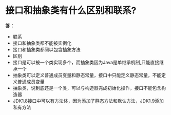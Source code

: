# 接口和抽象类有什么区别和联系?

**答：**

- 联系
- 接口和抽象类都不能被实例化
- 接口和抽象类都阔以包含抽象方法
- 区别
- 接口是可以被一个类实现多个，而抽象类因为Java是单继承机制,只能直接继承一个
- 抽象类可以定义普通成员变量和静态常量，接口中只能定义静态常量，不能定义普通成员变量
- 抽象类，说到底还是一个类，可以与构造器完成初始化操作，接口不能包含构造器
- JDK1.8接口中可以有方法体，因为添加了静态方法和默认方法，JDK1.9添加私有方法